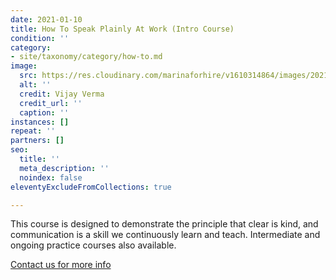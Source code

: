 ```yaml
---
date: 2021-01-10
title: How To Speak Plainly At Work (Intro Course)
condition: ''
category:
- site/taxonomy/category/how-to.md
image:
  src: https://res.cloudinary.com/marinaforhire/v1610314864/images/2021/01/Croods_-_Peaceful_Place_isvglg.png
  alt: ''
  credit: Vijay Verma
  credit_url: ''
  caption: ''
instances: []
repeat: ''
partners: []
seo:
  title: ''
  meta_description: ''
  noindex: false
eleventyExcludeFromCollections: true

---
```

This course is designed to demonstrate the principle that clear is kind, and communication is a skill we continuously learn and teach. Intermediate and ongoing practice courses also available.

[Contact us for more info]()
